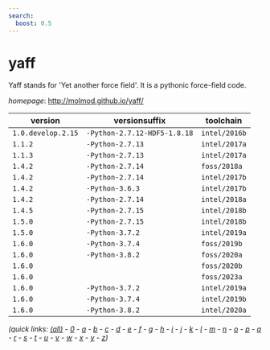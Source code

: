 ```yaml
---
search:
  boost: 0.5
---
```

# yaff

Yaff stands for 'Yet another force field'. It is a pythonic force-field code.

*homepage*: <http://molmod.github.io/yaff/>

version | versionsuffix | toolchain
--------|---------------|----------
``1.0.develop.2.15`` | ``-Python-2.7.12-HDF5-1.8.18`` | ``intel/2016b``
``1.1.2`` | ``-Python-2.7.13`` | ``intel/2017a``
``1.1.3`` | ``-Python-2.7.13`` | ``intel/2017a``
``1.4.2`` | ``-Python-2.7.14`` | ``foss/2018a``
``1.4.2`` | ``-Python-2.7.14`` | ``intel/2017b``
``1.4.2`` | ``-Python-3.6.3`` | ``intel/2017b``
``1.4.2`` | ``-Python-2.7.14`` | ``intel/2018a``
``1.4.5`` | ``-Python-2.7.15`` | ``intel/2018b``
``1.5.0`` | ``-Python-2.7.15`` | ``intel/2018b``
``1.5.0`` | ``-Python-3.7.2`` | ``intel/2019a``
``1.6.0`` | ``-Python-3.7.4`` | ``foss/2019b``
``1.6.0`` | ``-Python-3.8.2`` | ``foss/2020a``
``1.6.0`` |  | ``foss/2020b``
``1.6.0`` |  | ``foss/2023a``
``1.6.0`` | ``-Python-3.7.2`` | ``intel/2019a``
``1.6.0`` | ``-Python-3.7.4`` | ``intel/2019b``
``1.6.0`` | ``-Python-3.8.2`` | ``intel/2020a``


*(quick links: [(all)](../index.md) - [0](../0/index.md) - [a](../a/index.md) - [b](../b/index.md) - [c](../c/index.md) - [d](../d/index.md) - [e](../e/index.md) - [f](../f/index.md) - [g](../g/index.md) - [h](../h/index.md) - [i](../i/index.md) - [j](../j/index.md) - [k](../k/index.md) - [l](../l/index.md) - [m](../m/index.md) - [n](../n/index.md) - [o](../o/index.md) - [p](../p/index.md) - [q](../q/index.md) - [r](../r/index.md) - [s](../s/index.md) - [t](../t/index.md) - [u](../u/index.md) - [v](../v/index.md) - [w](../w/index.md) - [x](../x/index.md) - [y](../y/index.md) - [z](../z/index.md))*

